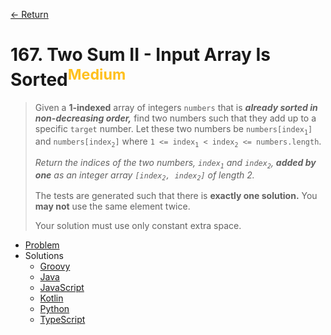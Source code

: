 [&larr; Return](https://hanggrian.github.io/grind-leetcode/)

# 167. Two Sum II - Input Array Is Sorted<sup style="color: rgb(255, 192, 30);">Medium</sup>

> Given a **1-indexed** array of integers `numbers` that is _**already sorted in
  non-decreasing order,**_ find two numbers such that they add up to a specific
  `target` number. Let these two numbers be `numbers[index`<sub>`1`</sub>`]` and
  `numbers[index`<sub>`2`</sub>`]` where
  `1 <= index`<sub>`1`</sub>` < index`<sub>`2`</sub>` <= numbers.length`.
>
> _Return the indices of the two numbers, `index`<sub>`1`</sub> and
  `index`<sub>`2`</sub>, **added by one** as an integer array
  `[index`<sub>``2``</sub>`, index`<sub>`2`</sub>`]` of length 2._
>
> The tests are generated such that there is **exactly one solution.** You **may
  not** use the same element twice.
>
> Your solution must use only constant extra space.

- [Problem](https://leetcode.com/problems/two-sum-ii-input-array-is-sorted/)
- Solutions
  - [Groovy](https://github.com/hanggrian/grind-leetcode/blob/main/groovy/src/main/groovy/problems101_200/TwoSum2InputArrayIsSorted.groovy)
  - [Java](https://github.com/hanggrian/grind-leetcode/blob/main/java/src/main/java/problems101_200/TwoSum2InputArrayIsSorted.java)
  - [JavaScript](https://github.com/hanggrian/grind-leetcode/blob/main/javascript/src/problems101_200/two-sum2-input-array-is-sorted.js)
  - [Kotlin](https://github.com/hanggrian/grind-leetcode/blob/main/kotlin/src/main/kotlin/problems101_200/TwoSum2InputArrayIsSorted.kt)
  - [Python](https://github.com/hanggrian/grind-leetcode/blob/main/python/src/problems101_200/two_sum2_input_array_is_sorted.py)
  - [TypeScript](https://github.com/hanggrian/grind-leetcode/blob/main/typescript/src/problems101_200/two-sum2-input-array-is-sorted.ts)

